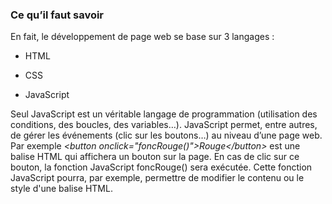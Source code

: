 ### Ce qu’il faut savoir

En fait, le développement de page web se base sur 3 langages :

- HTML

- CSS

- JavaScript

Seul JavaScript est un véritable langage de programmation (utilisation des conditions, des
boucles, des variables…). JavaScript permet, entre autres, de gérer les événements (clic sur
les boutons…) au niveau d’une page web. Par exemple *\<button onclick="foncRouge()">Rouge\</button>* est une balise HTML qui affichera un bouton sur la page. En cas de clic sur ce bouton, la fonction JavaScript foncRouge() sera exécutée. Cette fonction JavaScript pourra, par exemple, permettre de modifier le contenu ou le style d'une balise HTML.
